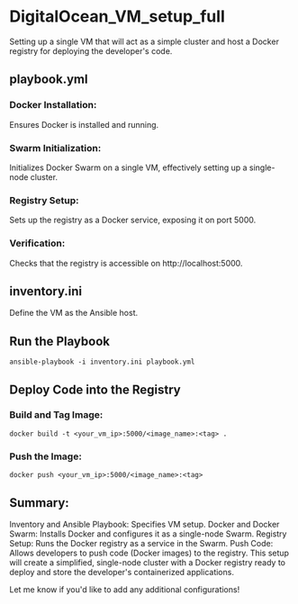 # DigitalOcean_VM_setup_full
Setting up a single VM that will act as a simple cluster and host a Docker registry for deploying the developer's code.

## playbook.yml
###  Docker Installation: 
Ensures Docker is installed and running.
### Swarm Initialization: 
Initializes Docker Swarm on a single VM, effectively setting up a single-node cluster.
### Registry Setup: 
Sets up the registry as a Docker service, exposing it on port 5000.
### Verification: 
Checks that the registry is accessible on http://localhost:5000.

## inventory.ini
Define the VM as the Ansible host.

## Run the Playbook
```
ansible-playbook -i inventory.ini playbook.yml
```
## Deploy Code into the Registry
### Build and Tag Image: 
```
docker build -t <your_vm_ip>:5000/<image_name>:<tag> .
```
### Push the Image: 
```
docker push <your_vm_ip>:5000/<image_name>:<tag>
```

## Summary:
Inventory and Ansible Playbook: Specifies VM setup.
Docker and Docker Swarm: Installs Docker and configures it as a single-node Swarm.
Registry Setup: Runs the Docker registry as a service in the Swarm.
Push Code: Allows developers to push code (Docker images) to the registry.
This setup will create a simplified, single-node cluster with a Docker registry ready to deploy and store the developer's containerized applications. 

Let me know if you'd like to add any additional configurations!
